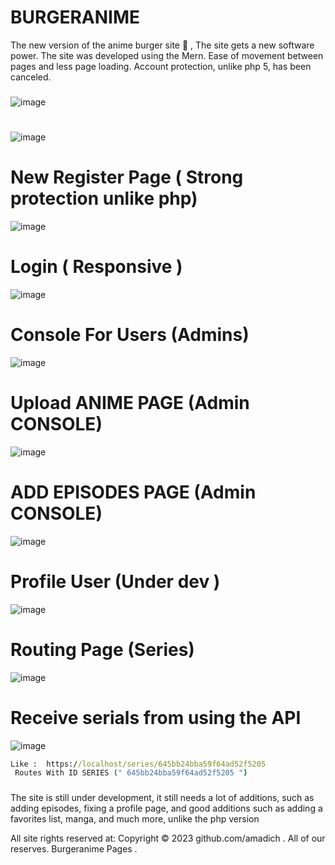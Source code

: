 # BURGERANIME
The new version of the anime burger site 🍔 , The site gets a new software power. The site was developed using the Mern. Ease of movement between pages and less page loading. Account protection, unlike php 5, has been canceled.
### 
![image](https://github.com/amadich/BURGERANIME/assets/74735976/dadfa270-542b-4a1e-83e1-0a0d03966e31)
#
![image](https://github.com/amadich/BURGERANIME/assets/74735976/190cbaf9-ddaf-41aa-a8aa-8c2cc996eda2)

# New Register Page  ( Strong protection unlike php)

![image](https://github.com/amadich/BURGERANIME/assets/74735976/5a9e09ce-e46d-40f7-8a79-7dd0fa7c344f)

# Login ( Responsive )
![image](https://github.com/amadich/BURGERANIME/assets/74735976/a396a554-60ec-475d-a616-38b92bc78855)


# Console For Users (Admins)
![image](https://github.com/amadich/BURGERANIME/assets/74735976/843a0b0b-064a-4ee5-b8de-a71266aa0ce3)

# Upload ANIME PAGE (Admin CONSOLE)
![image](https://github.com/amadich/BURGERANIME/assets/74735976/8c7175e3-8237-4f06-8e4f-5fe11433eb01)
# ADD EPISODES PAGE (Admin CONSOLE)
![image](https://github.com/amadich/BURGERANIME/assets/74735976/5be098aa-3caf-4b6e-8192-2ed2d439050c)

# Profile User (Under dev )
![image](https://github.com/amadich/BURGERANIME/assets/74735976/57f2acca-de0e-48f9-b9a7-8dda74319722)

# Routing Page (Series) 

![image](https://github.com/amadich/BURGERANIME/assets/74735976/25c676dc-26aa-4f3b-b86e-b92d14eb7863)

# Receive serials from using the API
![image](https://github.com/amadich/BURGERANIME/assets/74735976/f622e796-38d4-4ea4-9a57-0e0abbcd80a9)


```cmd
Like :  https://localhost/series/645bb24bba59f64ad52f5205
 Routes With ID SERIES (" 645bb24bba59f64ad52f5205 ")
```


###
The site is still under development, it still needs a lot of additions, such as adding episodes, fixing a profile page, and good additions such as adding a favorites list, manga, and much more, unlike the php version

All site rights reserved at: Copyright © 2023 github.com/amadich . All of our reserves. Burgeranime Pages .
